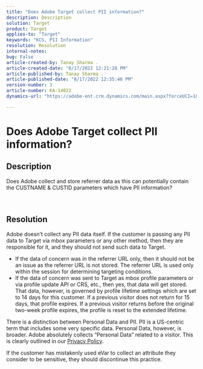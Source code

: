 ```yaml
---
title: "Does Adobe Target collect PII information?"
description: Description
solution: Target
product: Target
applies-to: "Target"
keywords: "KCS, PII Information"
resolution: Resolution
internal-notes: 
bug: False
article-created-by: Tanay Sharma .
article-created-date: "8/17/2022 12:21:28 PM"
article-published-by: Tanay Sharma .
article-published-date: "8/17/2022 12:35:46 PM"
version-number: 3
article-number: KA-14022
dynamics-url: "https://adobe-ent.crm.dynamics.com/main.aspx?forceUCI=1&pagetype=entityrecord&etn=knowledgearticle&id=1227571a-271e-ed11-b83e-00224808613b"

---
```

# Does Adobe Target collect PII information?

## Description




Does Adobe collect and store referrer data as this can potentially contain the CUSTNAME & CUSTID parameters which have PII information?
<br><br> <br>

## Resolution




Adobe doesn’t collect any PII data itself. If the customer is passing any PII data to Target via mbox parameters or any other method, then they are responsible for it, and they should not send such data to Target.



- If the data of concern was in the referrer URL only, then it should not be an issue as the referrer URL is not stored. The referrer URL is used only within the session for determining targeting conditions.
- If the data of concern was sent to Target as mbox profile parameters or via profile update API or CRS, etc., then yes, that data will get stored. That data, however, is governed by profile lifetime settings which are set to 14 days for this customer. If a previous visitor does not return for 15 days, that profile expires. If a previous visitor returns before the original two-week profile expires, the profile is reset to the extended lifetime.


There is a distinction between Personal Data and PII. PII is a US-centric term that includes some very specific data. Personal Data, however, is broader. Adobe absolutely collects “Personal Data” related to a visitor. This is clearly outlined in our [Privacy Policy](https://www.adobe.com/privacy/marketing-cloud.html).



If the customer has mistakenly used eVar to collect an attribute they consider to be sensitive, they should discontinue this practice.
